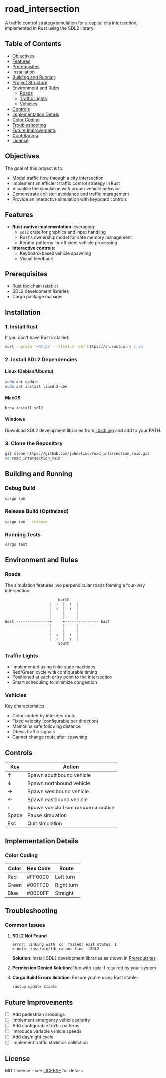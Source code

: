 # road_intersection

A traffic control strategy simulation for a capital city intersection, implemented in Rust using the SDL2 library.

## Table of Contents

- [Objectives](#objectives)
- [Features](#features)
- [Prerequisites](#prerequisites)
- [Installation](#installation)
- [Building and Running](#building-and-running)
- [Project Structure](#project-structure)
- [Environment and Rules](#environment-and-rules)
  - [Roads](#roads)
  - [Traffic Lights](#traffic-lights)
  - [Vehicles](#vehicles)
- [Controls](#controls)
- [Implementation Details](#implementation-details)
- [Color Coding](#color-coding)
- [Troubleshooting](#troubleshooting)
- [Future Improvements](#future-improvements)
- [Contributing](#contributing)
- [License](#license)

## Objectives

The goal of this project is to:

- Model traffic flow through a city intersection
- Implement an efficient traffic control strategy in Rust
- Visualize the simulation with proper vehicle behavior
- Demonstrate collision avoidance and traffic management
- Provide an interactive simulation with keyboard controls

## Features

- **Rust-native implementation** leveraging:
  - `sdl2` crate for graphics and input handling
  - Rust's ownership model for safe memory management
  - Iterator patterns for efficient vehicle processing
- **Interactive controls**:
  - Keyboard-based vehicle spawning
  - Visual feedback

## Prerequisites

- Rust toolchain (stable)
- SDL2 development libraries
- Cargo package manager

## Installation

### 1. Install Rust

If you don't have Rust installed:

```bash
curl --proto '=https' --tlsv1.2 -sSf https://sh.rustup.rs | sh
```

### 2. Install SDL2 Dependencies

#### Linux (Debian/Ubuntu)

```bash
sudo apt update
sudo apt install libsdl2-dev
```

#### MacOS

```bash
brew install sdl2
```

#### Windows

Download SDL2 development libraries from [libsdl.org](https://www.libsdl.org/) and add to your PATH.

### 3. Clone the Repository

```bash
git clone https://github.com/johneliud/road_intersection_raid.git
cd road_intersection_raid
```

## Building and Running

### Debug Build

```bash
cargo run
```

### Release Build (Optimized)

```bash
cargo run --release
```

### Running Tests

```bash
cargo test
```

## Environment and Rules

### Roads

The simulation features two perpendicular roads forming a four-way intersection:

```
                        North
                    |  ↓  |  ↑  |
                    |  ↓  |  ↑  |
                    |     |     |
                    |     |     |
West ---------------+     +--------------- East
                    |     |     |
                    |     |     |
                    |  ↓  |  ↑  |
                    |  ↓  |  ↑  |
                        South
```

### Traffic Lights

- Implemented using finite state machines
- Red/Green cycle with configurable timing
- Positioned at each entry point to the intersection
- Smart scheduling to minimize congestion

### Vehicles

Key characteristics:

- Color-coded by intended route
- Fixed velocity (configurable per direction)
- Maintains safe following distance
- Obeys traffic signals
- Cannot change route after spawning

## Controls

| Key   | Action                              |
| ----- | ----------------------------------- |
| ↑     | Spawn southbound vehicle            |
| ↓     | Spawn northbound vehicle            |
| →     | Spawn westbound vehicle             |
| ←     | Spawn eastbound vehicle             |
| r     | Spawn vehicle from random direction |
| Space | Pause simulation                    |
| Esc   | Quit simulation                     |

## Implementation Details

### Color Coding

| Color | Hex Code | Route      |
| ----- | -------- | ---------- |
| Red   | #FF0000  | Left turn  |
| Green | #00FF00  | Right turn |
| Blue  | #0000FF  | Straight   |

## Troubleshooting

### Common Issues

1. **SDL2 Not Found**

   ```
   error: linking with `cc` failed: exit status: 1
   = note: /usr/bin/ld: cannot find -lSDL2
   ```

   **Solution**: Install SDL2 development libraries as shown in [Prerequisites](#prerequisites)

2. **Permission Denied**
   **Solution**: Run with `sudo` if required by your system

3. **Cargo Build Errors**
   **Solution**: Ensure you're using Rust stable:
   ```bash
   rustup update stable
   ```

## Future Improvements

- [ ] Add pedestrian crossings
- [ ] Implement emergency vehicle priority
- [ ] Add configurable traffic patterns
- [ ] Introduce variable vehicle speeds
- [ ] Add day/night cycle
- [ ] Implement traffic statistics collection

## License

MIT License - see [LICENSE](LICENSE) for details
